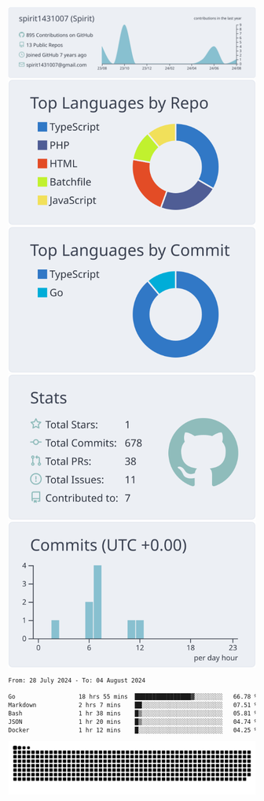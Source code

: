 [![](https://raw.githubusercontent.com/spirit1431007/spirit1431007/master/profile-summary-card-output/nord_bright/0-profile-details.svg)](https://git.io/spiritx)
[![](https://raw.githubusercontent.com/spirit1431007/spirit1431007/master/profile-summary-card-output/nord_bright/1-repos-per-language.svg)](https://git.io/spiritx) [![](https://raw.githubusercontent.com/spirit1431007/spirit1431007/master/profile-summary-card-output/nord_bright/2-most-commit-language.svg)](https://git.io/spiritx)
[![](https://raw.githubusercontent.com/spirit1431007/spirit1431007/master/profile-summary-card-output/nord_bright/3-stats.svg)](https://git.io/spiritx) [![](https://raw.githubusercontent.com/spirit1431007/spirit1431007/master/profile-summary-card-output/nord_bright/4-productive-time.svg)](https://git.io/spiritx)

<!--START_SECTION:waka-->

```txt
From: 28 July 2024 - To: 04 August 2024

Go                  18 hrs 55 mins  ████████████████▓░░░░░░░░   66.78 %
Markdown            2 hrs 7 mins    ██░░░░░░░░░░░░░░░░░░░░░░░   07.51 %
Bash                1 hr 38 mins    █▒░░░░░░░░░░░░░░░░░░░░░░░   05.81 %
JSON                1 hr 20 mins    █▒░░░░░░░░░░░░░░░░░░░░░░░   04.74 %
Docker              1 hr 12 mins    █░░░░░░░░░░░░░░░░░░░░░░░░   04.25 %
```

<!--END_SECTION:waka-->

![contribution](https://github.com/spirit1431007/spirit1431007/blob/output/github-contribution-grid-snake.svg)
